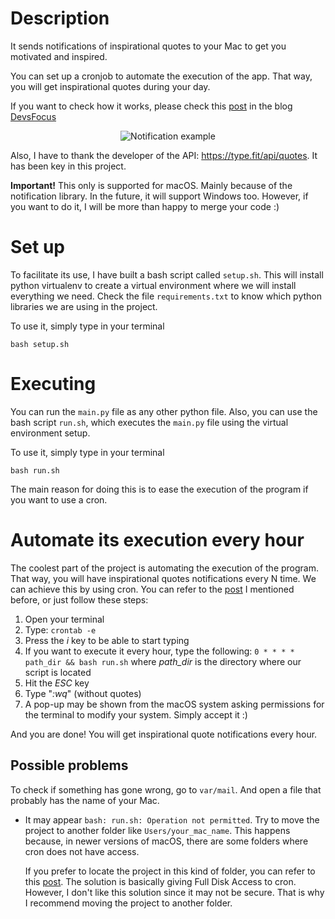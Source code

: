 # Description
It sends notifications of inspirational quotes to your Mac to get you motivated and inspired. 

You can set up a cronjob to automate the execution of the app. That way, you will get inspirational quotes during your day.

If you want to check how it works, please check this [post](https://www.devsfocus.com/post/inspirational-quotes-notifications-in-macos) in the blog [DevsFocus](https://www.devsfocus.com/)

<p align="center">
  <img src="https://static.wixstatic.com/media/2c7963_941ce98061644edaad0cb6dd0a3acf3e~mv2.jpg/v1/fill/w_598,h_127,al_c,q_90/2c7963_941ce98061644edaad0cb6dd0a3acf3e~mv2.webp" alt="Notification example"/>
</p>

Also, I have to thank the developer of the API: https://type.fit/api/quotes. It has been key in this project.

**Important!** This only is supported for macOS. Mainly because of the notification library. In the future, it will support Windows too. However, if you want to do it, I will be more than happy to merge your code :)

# Set up
To facilitate its use, I have built a bash script called `setup.sh`. This will install python virtualenv to create a virtual environment where we will install everything we need. Check the file `requirements.txt` to know which python libraries we are using in the project.

To use it, simply type in your terminal

`bash setup.sh`

# Executing
You can run the `main.py` file as any other python file. Also, you can use the bash script `run.sh`, which executes the `main.py` file using the virtual environment setup.

To use it, simply type in your terminal

`bash run.sh`

The main reason for doing this is to ease the execution of the program if you want to use a cron.

# Automate its execution every hour
The coolest part of the project is automating the execution of the program. That way, you will have inspirational quotes notifications every N time.
We can achieve this by using cron. You can refer to the [post](https://www.devsfocus.com/post/inspirational-quotes-notifications-in-macos) I mentioned before, or just follow these steps:
1. Open your terminal
2. Type: `crontab -e`
3. Press the *i* key to be able to start typing
4. If you want to execute it every hour, type the following: 
`0 * * * * path_dir && bash run.sh`
  where *path_dir* is the directory where our script is located
5. Hit the *ESC* key
6. Type "*:wq*" (without quotes)
7. A pop-up may be shown from the macOS system asking permissions for the terminal to modify your system. Simply accept it :)

And you are done! You will get inspirational quote notifications every hour.

## Possible problems
To check if something has gone wrong, go to `var/mail`. And open a file that probably has the name of your Mac.
- It may appear `bash: run.sh: Operation not permitted`. Try to move the project to another folder like `Users/your_mac_name`. This happens because, in newer versions of macOS, there are some folders where cron does not have access. 
  
  If you prefer to locate the project in this kind of folder, you can refer to this [post](https://blog.bejarano.io/fixing-cron-jobs-in-mojave/). The solution is basically giving Full Disk Access to cron. However, I don't like this solution since it may not be secure. That is why I recommend moving the project to another folder.